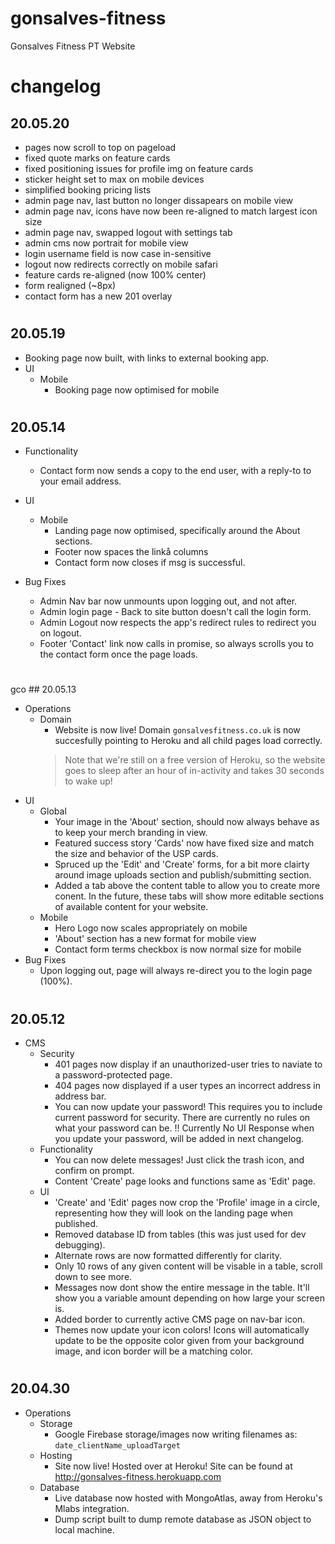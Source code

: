 # gonsalves-fitness
Gonsalves Fitness PT Website

# changelog

## 20.05.20

- pages now scroll to top on pageload
- fixed quote marks on feature cards
- fixed positioning issues for profile img on feature cards
- sticker height set to max on mobile devices
- simplified booking pricing lists
- admin page nav, last button no longer dissapears on mobile view
- admin page nav, icons have now been re-aligned to match largest icon size
- admin page nav, swapped logout with settings tab
- admin cms now portrait for mobile view
- login username field is now case in-sensitive
- logout now redirects correctly on mobile safari
- feature cards re-aligned (now 100% center)
- form realigned (~8px)
- contact form has a new 201 overlay

#

## 20.05.19

* Booking page now built, with links to external booking app.
* UI
  * Mobile
    - Booking page now optimised for mobile

#

## 20.05.14
* Functionality
  - Contact form now sends a copy to the end user, with a reply-to to your email address.
* UI
  * Mobile
    - Landing page now optimised, specifically around the About sections.
    - Footer now spaces the linkå columns
    - Contact form now closes if msg is successful.

* Bug Fixes
  - Admin Nav bar now unmounts upon logging out, and not after.
  - Admin login page - Back to site button doesn't call the login form.
  - Admin Logout now respects the app's redirect rules to redirect you on logout.
  - Footer 'Contact' link now calls in promise, so always scrolls you to the contact form once the page loads.

#


gco ## 20.05.13
* Operations
  * Domain
    - Website is now live! Domain `gonsalvesfitness.co.uk` is now succesfully pointing to Heroku and all child pages load correctly.
    >Note that we're still on a free version of Heroku, so the website goes to sleep after an hour of in-activity and takes 30 seconds to wake up!
* UI
  * Global
    - Your image in the 'About' section, should now always behave as to keep your merch branding in view.
    - Featured success story 'Cards' now have fixed size and match the size and behavior of the USP cards.
    - Spruced up the 'Edit' and 'Create' forms, for a bit more clairty around image uploads section and publish/submitting section.
    - Added a tab above the content table to allow you to create more conent. In the future, these tabs will show more editable sections of available content for your website.
  * Mobile
    - Hero Logo now scales appropriately on mobile
    - 'About' section has a new format for mobile view
    - Contact form terms checkbox is now normal size for mobile
* Bug Fixes
    - Upon logging out, page will always re-direct you to the login page (100%).

#

## 20.05.12
* CMS
    * Security
      - 401 pages now display if an unauthorized-user tries to naviate to a password-protected page.
      - 404 pages now displayed if a user types an incorrect address in address bar.
      - You can now update your password! This requires you to include current password for security. There are currently no rules on what your password can be. !! Currently No UI Response when you update your password, will be added in next changelog.
  * Functionality 
      - You can now delete messages! Just click the trash icon, and confirm on prompt.
      - Content 'Create' page looks and functions same as 'Edit' page.
  * UI
      - 'Create' and 'Edit' pages now crop the 'Profile' image in a circle, representing how they will look on the landing page when published.
      - Removed database ID from tables (this was just used for dev debugging).
      - Alternate rows are now formatted differently for clarity.
      - Only 10 rows of any given content will be visable in a table, scroll down to see more.
      - Messages now dont show the entire message in the table. It'll show you a variable amount depending on how large your screen is.
      - Added border to currently active CMS page on nav-bar icon.
      - Themes now update your icon colors! Icons will automatically update to be the opposite color given from your background image, and icon border will be a matching color.

#

## 20.04.30

* Operations
  * Storage
    - Google Firebase storage/images now writing filenames as: `date_clientName_uploadTarget`
  * Hosting
    - Site now live! Hosted over at Heroku! Site can be found at http://gonsalves-fitness.herokuapp.com
  * Database
    - Live database now hosted with MongoAtlas, away from Heroku's Mlabs integration. 
    - Dump script built to dump remote database as JSON object to local machine.